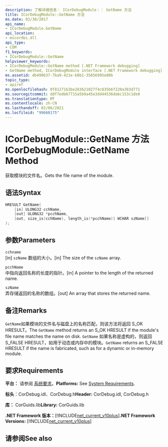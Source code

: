 ```yaml
---
description: 了解详细信息： ICorDebugModule：： GetName 方法
title: ICorDebugModule::GetName 方法
ms.date: 03/30/2017
api_name:
- ICorDebugModule.GetName
api_location:
- mscordbi.dll
api_type:
- COM
f1_keywords:
- ICorDebugModule::GetName
helpviewer_keywords:
- ICorDebugModule::GetName method [.NET Framework debugging]
- GetName method, ICorDebugModule interface [.NET Framework debugging]
ms.assetid: db499637-7ba9-421e-b8b1-35856995e80b
topic_type:
- apiref
ms.openlocfilehash: 0f81271b2be283621027f4c835b6f220a383d771
ms.sourcegitcommit: ddf7edb67715a5b9a45e3dd44536dabc153c1de0
ms.translationtype: MT
ms.contentlocale: zh-CN
ms.lasthandoff: 02/06/2021
ms.locfileid: "99660175"
---
```

# <a name="icordebugmodulegetname-method"></a><span data-ttu-id="b44c7-103">ICorDebugModule::GetName 方法</span><span class="sxs-lookup"><span data-stu-id="b44c7-103">ICorDebugModule::GetName Method</span></span>

<span data-ttu-id="b44c7-104">获取模块的文件名。</span><span class="sxs-lookup"><span data-stu-id="b44c7-104">Gets the file name of the module.</span></span>  
  
## <a name="syntax"></a><span data-ttu-id="b44c7-105">语法</span><span class="sxs-lookup"><span data-stu-id="b44c7-105">Syntax</span></span>  
  
```cpp
HRESULT GetName(  
    [in] ULONG32 cchName,  
    [out] ULONG32 *pcchName,  
    [out, size_is(cchName), length_is(*pcchName)] WCHAR szName[]  
);  
```  
  
## <a name="parameters"></a><span data-ttu-id="b44c7-106">参数</span><span class="sxs-lookup"><span data-stu-id="b44c7-106">Parameters</span></span>  

 `cchname`  
 <span data-ttu-id="b44c7-107">[in] `szName` 数组的大小。</span><span class="sxs-lookup"><span data-stu-id="b44c7-107">[in] The size of the `szName` array.</span></span>  
  
 `pcchName`  
 <span data-ttu-id="b44c7-108">中指向返回名称的长度的指针。</span><span class="sxs-lookup"><span data-stu-id="b44c7-108">[in] A pointer to the length of the returned name.</span></span>  
  
 `szName`  
 <span data-ttu-id="b44c7-109">弄存储返回的名称的数组。</span><span class="sxs-lookup"><span data-stu-id="b44c7-109">[out] An array that stores the returned name.</span></span>  
  
## <a name="remarks"></a><span data-ttu-id="b44c7-110">备注</span><span class="sxs-lookup"><span data-stu-id="b44c7-110">Remarks</span></span>  

 <span data-ttu-id="b44c7-111">`GetName`如果模块的文件名与磁盘上的名称匹配，则该方法将返回 S_OK HRESULT。</span><span class="sxs-lookup"><span data-stu-id="b44c7-111">The `GetName` method returns an S_OK HRESULT if the module's file name matches the name on disk.</span></span> <span data-ttu-id="b44c7-112">`GetName` 如果名称是虚构的，则返回 S_FALSE HRESULT，如用于动态或内存中的模块。</span><span class="sxs-lookup"><span data-stu-id="b44c7-112">`GetName` returns an S_FALSE HRESULT if the name is fabricated, such as for a dynamic or in-memory module.</span></span>  
  
## <a name="requirements"></a><span data-ttu-id="b44c7-113">要求</span><span class="sxs-lookup"><span data-stu-id="b44c7-113">Requirements</span></span>  

 <span data-ttu-id="b44c7-114">**平台：** 请参阅 [系统要求](../../get-started/system-requirements.md)。</span><span class="sxs-lookup"><span data-stu-id="b44c7-114">**Platforms:** See [System Requirements](../../get-started/system-requirements.md).</span></span>  
  
 <span data-ttu-id="b44c7-115">**标头**：CorDebug.idl、CorDebug.h</span><span class="sxs-lookup"><span data-stu-id="b44c7-115">**Header:** CorDebug.idl, CorDebug.h</span></span>  
  
 <span data-ttu-id="b44c7-116">**库：** CorGuids.lib</span><span class="sxs-lookup"><span data-stu-id="b44c7-116">**Library:** CorGuids.lib</span></span>  
  
 <span data-ttu-id="b44c7-117">**.NET Framework 版本：**[!INCLUDE[net_current_v10plus](../../../../includes/net-current-v10plus-md.md)]</span><span class="sxs-lookup"><span data-stu-id="b44c7-117">**.NET Framework Versions:** [!INCLUDE[net_current_v10plus](../../../../includes/net-current-v10plus-md.md)]</span></span>  
  
## <a name="see-also"></a><span data-ttu-id="b44c7-118">请参阅</span><span class="sxs-lookup"><span data-stu-id="b44c7-118">See also</span></span>
